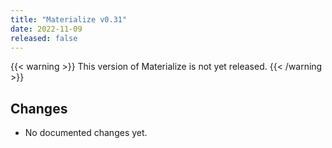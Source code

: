 ```yaml
---
title: "Materialize v0.31"
date: 2022-11-09
released: false
---
```


{{< warning >}}
This version of Materialize is not yet released.
{{< /warning >}}

## Changes

* No documented changes yet.
